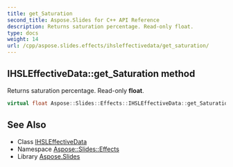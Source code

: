 ```yaml
---
title: get_Saturation
second_title: Aspose.Slides for C++ API Reference
description: Returns saturation percentage. Read-only float.
type: docs
weight: 14
url: /cpp/aspose.slides.effects/ihsleffectivedata/get_saturation/
---
```

## IHSLEffectiveData::get_Saturation method


Returns saturation percentage. Read-only **float**.

```cpp
virtual float Aspose::Slides::Effects::IHSLEffectiveData::get_Saturation()=0
```

## See Also

* Class [IHSLEffectiveData](../)
* Namespace [Aspose::Slides::Effects](../../)
* Library [Aspose.Slides](../../../)
